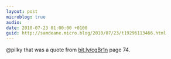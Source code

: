 ```yaml
---
layout: post
microblog: true
audio: 
date: 2010-07-23 01:00:00 +0100
guid: http://samdeane.micro.blog/2010/07/23/t19296113466.html
---
```

@pilky that was a quote from [bit.ly/cgBr1n](http://bit.ly/cgBr1n) page 74.
